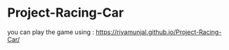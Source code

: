 # Project-Racing-Car
you can play the game using : https://riyamunjal.github.io/Project-Racing-Car/
